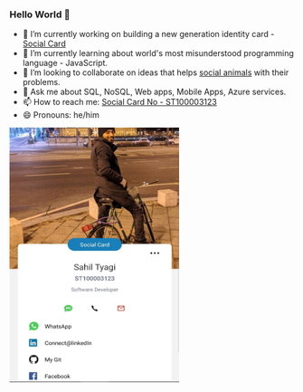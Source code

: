 ### Hello World 👋

- 🔭 I’m currently working on building a new generation identity card - [Social Card](https://socialcards.net/)
- 🌱 I’m currently learning about world's most misunderstood programming language - JavaScript.
- 👯 I’m looking to collaborate on ideas that helps [social animals](https://www.goodreads.com/quotes/183896-man-is-by-nature-a-social-animal-an-individual-who) with their problems.
- 💬 Ask me about SQL, NoSQL, Web apps, Mobile Apps, Azure services.
- 📫 How to reach me: [Social Card No - ST100003123](https://socialcards.net/#download)
- 😄 Pronouns: he/him
<img src="https://github.com/tyagit/sahil-tyagi/blob/master/st_card.jpeg" width="300" height="450">

<!--
**tyagit/tyagit** is a ✨ _special_ ✨ repository because its `README.md` (this file) appears on your GitHub profile.

Here are some ideas to get you started:

- 🔭 I’m currently working on ...
- 🌱 I’m currently learning ...
- 👯 I’m looking to collaborate on ...
- 🤔 I’m looking for help with ...
- 💬 Ask me about ...
- 📫 How to reach me: ...
- 😄 Pronouns: ...
- ⚡ Fun fact: ...
-->
